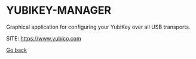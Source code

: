 # YUBIKEY-MANAGER
 
 Graphical application for configuring your YubiKey over all USB transports.
 
 SITE: https://www.yubico.com

 [Go back](https://portable-linux-apps.github.io/apps.html)

